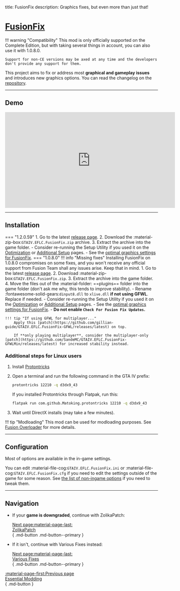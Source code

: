 title: FusionFix
description: Graphics fixes, but even more than just that!

# [FusionFix](https://github.com/ThirteenAG/GTAIV.EFLC.FusionFix)

!!! warning "Compatibility"
    This mod is only officially supported on the Complete Edition, but with taking several things in account, you can also use it with 1.0.8.0.

    Support for non-CE versions may be axed at any time and the developers don't provide any support for them.
This project aims to fix or address most **graphical and gameplay issues** and introduces new graphics options. You can read the changelog on the [repository](https://github.com/ThirteenAG/GTAIV.EFLC.FusionFix/tree/master#coregameplay-changelog).

---

<h2>Demo</h2> <a id="demo"></a>

<iframe width="560" height="315" src="https://www.youtube.com/embed/UuXVYUGJ45Y?si=8k0mMigACn7S3N4K&amp;start=132" title="YouTube video player" frameborder="0" allow="accelerometer; clipboard-write; encrypted-media; gyroscope; picture-in-picture; web-share" referrerpolicy="strict-origin-when-cross-origin" allowfullscreen></iframe>

---

<h2>Installation</h2> <a id="installation"></a>

=== "1.2.0.59"
    1. Go to the latest [release page](https://github.com/ThirteenAG/GTAIV.EFLC.FusionFix/releases/latest).
    2. Download the :material-zip-box:`GTAIV.EFLC.FusionFix.zip` archive.
    3. Extract the archive into the game folder.
        - Consider re-running the Setup Utility if you used it on the [Optimization](../../optimization.md) or [Additional Setup](../../additional-setup.md) pages.
        - See the [optimal graphics settings for FusionFix](../../additional-setup.md/#__tabbed_2_2).
=== "1.0.8.0"
    !!! info "Missing fixes"
        Installing FusionFix on 1.0.8.0 compromises on some fixes, and you won't receive any official support from Fusion Team shall any issues arise. Keep that in mind.
    1. Go to the latest [release page](https://github.com/ThirteenAG/GTAIV.EFLC.FusionFix/releases/latest).
    2. Download :material-zip-box:`GTAIV.EFLC.FusionFix.zip`.
    3. Extract the archive into the game folder.
    4. Move the files out of the :material-folder: ==plugins== folder into the game folder (don't ask me why, this tends to improve stability).
        - Rename :fontawesome-solid-gears:`dinput8.dll` to `xlive.dll` **if not using GFWL**. Replace if needed.
        - Consider re-running the Setup Utility if you used it on the [Optimization](../../optimization.md) or [Additional Setup](../../additional-setup.md) pages.
        - See the [optimal graphics settings for FusionFix](../../additional-setup.md/#__tabbed_2_2).
        - **Do not enable `Check For Fusion Fix Updates`.**

    !!! tip "If using GFWL for multiplayer..."
        Apply this [patch](https://github.com/gillian-guide/GTAIV.EFLC.FusionFix-GFWL/releases/latest) on top.

        If **only playing multiplayer**, consider the multiplayer-only [patch](https://github.com/SandeMC/GTAIV.EFLC.FusionFix-GFWLMin/releases/latest) for increased stability instead.

<h3>Additional steps for Linux users</h3> <a id="ff-linux"></a>

1. Install [Protontricks](https://github.com/Matoking/protontricks)
2. Open a terminal and run the following command in the GTA IV prefix:

    ```bash
    protontricks 12210 -q d3dx9_43
    ```

    If you installed Protontricks through Flatpak, run this:

    ```bash
    flatpak run com.github.Matoking.protontricks 12210 -q d3dx9_43
    ```

3. Wait until DirectX installs (may take a few minutes).

!!! tip "Modloading"
    This mod can be used for modloading purposes. See [Fusion Overloader](../../extras/modloading.md/#fusion-overloader) for more details.

---

<h2>Configuration</h2> <a id="configuration"></a>

Most of options are available in the in-game settings.

You can edit :material-file-cog:`GTAIV.EFLC.FusionFix.ini` or :material-file-cog:`GTAIV.EFLC.FusionFix.cfg` if you need to edit the settings outside of the game for some reason. See [the list of non-ingame options](https://github.com/ThirteenAG/GTAIV.EFLC.FusionFix?tab=readme-ov-file#details) if you need to tweak them.

---

<h2>Navigation</h2> <a id="navigation"></a>

<div class="grid cards" markdown>

- If your **game is downgraded**, continue with ZolikaPatch:

    [Next page:material-page-last: <br>ZolikaPatch</br>](zolikapatch.md){ .md-button .md-button--primary }

- If it isn't, continue with Various Fixes instead:

    [Next page:material-page-last: <br>Various Fixes</br>](various-fixes.md){ .md-button .md-button--primary }

</div>

[:material-page-first:Previous page <br>Essential Modding</br>](index.md){ .md-button }
